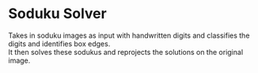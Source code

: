 # Soduku Solver
Takes in soduku images as input with handwritten digits and classifies the digits and identifies box edges.
<br>
It then solves these sodukus and reprojects the solutions on the original image.
